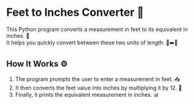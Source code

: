 # Feet to Inches Converter 📏

This Python program converts a measurement in feet to its equivalent in inches. 🌟  
It helps you quickly convert between these two units of length. 🦶➡️📐

## How It Works ⚙️

1. The program prompts the user to enter a measurement in feet. 📥
2. It then converts the feet value into inches by multiplying it by 12. 📏
3. Finally, it prints the equivalent measurement in inches. 📊

